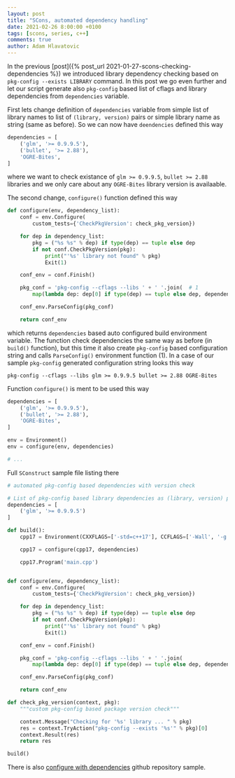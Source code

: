 ```yaml
---
layout: post
title: "SCons, automated dependency handling"
date: 2021-02-26 8:00:00 +0100
tags: [scons, series, c++]
comments: true
author: Adam Hlavatovic
---
```


In the previous [post]({% post_url 2021-01-27-scons-checking-dependencies %}) we introduced library dependency checking based on `pkg-config --exists LIBRARY` command. In this post we go even further and let our script generate also `pkg-config` based list of cflags and library dependencies from `dependencies` variable.

First lets change definition of `dependencies` variable from simple list of library names to list of `(library, version)` pairs or simple library name as string (same as before). So we can now have `deendencies` defined this way

```python
dependencies = [
	('glm', '>= 0.9.9.5'),
	('bullet', '>= 2.88'),
	'OGRE-Bites',
]
```
where we want to check existance of `glm >= 0.9.9.5`, `bullet >= 2.88` libraries and we only care about any `OGRE-Bites` library version is availaable.

The second change, `configure()` function defined this way

```python
def configure(env, dependency_list):
	conf = env.Configure(
		custom_tests={'CheckPkgVersion': check_pkg_version})

	for dep in dependency_list:
		pkg = ("%s %s" % dep) if type(dep) == tuple else dep
		if not conf.CheckPkgVersion(pkg):
			print("'%s' library not found" % pkg)
			Exit(1)

	conf_env = conf.Finish()

	pkg_conf = 'pkg-config --cflags --libs ' + ' '.join(  # 1
		map(lambda dep: dep[0] if type(dep) == tuple else dep, dependencies))

	conf_env.ParseConfig(pkg_conf)

	return conf_env
```

which returns `dependencies` based auto configured build environment variable. The function check dependencies the same way as before (in `build()` function), but this time it also create `pkg-config` based configuration string and calls `ParseConfig()` environment function (1). In a case of our sample `pkg-config` generated configuration string looks this way

```
pkg-config --cflags --libs glm >= 0.9.9.5 bullet >= 2.88 OGRE-Bites
```

Function `configure()` is ment to be used this way

```python
dependencies = [
	('glm', '>= 0.9.9.5'),
	('bullet', '>= 2.88'),
	'OGRE-Bites',
]

env = Environment()
env = configure(env, dependencies)

# ...
```

Full `SConstruct` sample file listing there

```python
# automated pkg-config based dependencies with version check

# List of pkg-config based library dependencies as (library, version) pair or just package as string (e.g. ('libzmq', '>= 4.3.0') pair or 'libzmq' string).
dependencies = [
	('glm', '>= 0.9.9.5')
]

def build():
	cpp17 = Environment(CXXFLAGS=['-std=c++17'], CCFLAGS=['-Wall', '-g', '-O0'])

	cpp17 = configure(cpp17, dependencies)

	cpp17.Program('main.cpp')


def configure(env, dependency_list):
	conf = env.Configure(
		custom_tests={'CheckPkgVersion': check_pkg_version})

	for dep in dependency_list:
		pkg = ("%s %s" % dep) if type(dep) == tuple else dep
		if not conf.CheckPkgVersion(pkg):
			print("'%s' library not found" % pkg)
			Exit(1)

	conf_env = conf.Finish()

	pkg_conf = 'pkg-config --cflags --libs ' + ' '.join(
		map(lambda dep: dep[0] if type(dep) == tuple else dep, dependencies))

	conf_env.ParseConfig(pkg_conf)

	return conf_env

def check_pkg_version(context, pkg):
	"""custom pkg-config based package version check"""

	context.Message("Checking for '%s' library ... " % pkg)
	res = context.TryAction("pkg-config --exists '%s'" % pkg)[0]
	context.Result(res)
	return res

build()
```

There is also [configure with dependencies](https://github.com/sansajn/test/tree/master/scons/configure_with_dependencies) github repository sample.
